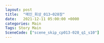 ```yaml
---
layout: post
title:  "메인_회상_013~028장"
date:   2021-12-11 05:00:00 +0000
categories: Main
Tags: Story Main
SceneCode: ["scene_skip_cp013-028_q1_s10"]
---
```

